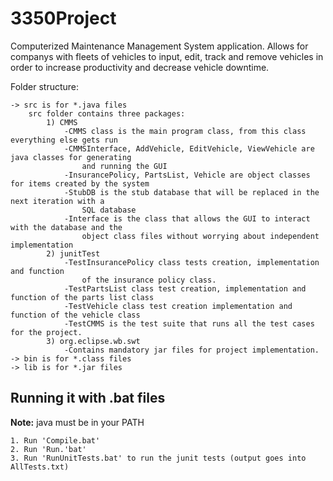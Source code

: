 3350Project
===========

Computerized Maintenance Management System application. Allows for companys with fleets of vehicles to input,
	edit, track and remove vehicles in order to increase productivity and decrease vehicle downtime.

Folder structure:

	-> src is for *.java files
		src folder contains three packages:
			1) CMMS
				-CMMS class is the main program class, from this class everything else gets run
				-CMMSInterface, AddVehicle, EditVehicle, ViewVehicle are java classes for generating
					and running the GUI
				-InsurancePolicy, PartsList, Vehicle are object classes for items created by the system
				-StubDB is the stub database that will be replaced in the next iteration with a 
					SQL database
				-Interface is the class that allows the GUI to interact with the database and the 
					object class files without worrying about independent implementation
			2) junitTest
				-TestInsurancePolicy class tests creation, implementation and function
					of the insurance policy class.
				-TestPartsList class test creation, implementation and function of the parts list class
				-TestVehicle class test creation implementation and function of the vehicle class
				-TestCMMS is the test suite that runs all the test cases for the project.
			3) org.eclipse.wb.swt
				-Contains mandatory jar files for project implementation.
	-> bin is for *.class files
	-> lib is for *.jar files


Running it with .bat files
-------------------------------------------------------------------------------


**Note:** java must be in your PATH


	1. Run 'Compile.bat'
	2. Run 'Run.'bat'
	3. Run 'RunUnitTests.bat' to run the junit tests (output goes into AllTests.txt)


